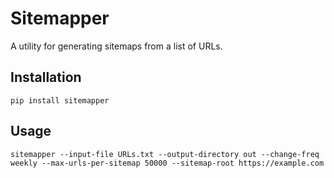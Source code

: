 # Sitemapper

A utility for generating sitemaps from a list of URLs.

## Installation

```
pip install sitemapper
```

## Usage

```
sitemapper --input-file URLs.txt --output-directory out --change-freq weekly --max-urls-per-sitemap 50000 --sitemap-root https://example.com
```
